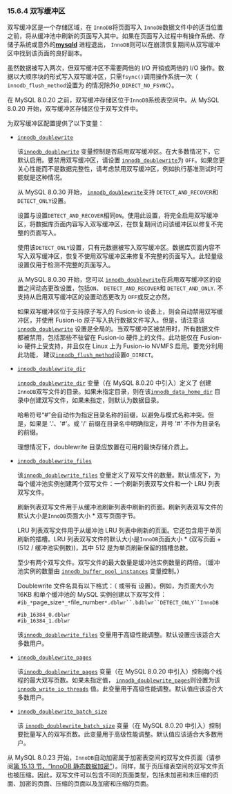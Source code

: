 ### 15.6.4 双写缓冲区

双写缓冲区是一个存储区域，在 `InnoDB`将页面写入 `InnoDB`数据文件中的适当位置之前，将从缓冲池中刷新的页面写入其中。如果在页面写入过程中有操作系统、存储子系统或意外的[**mysqld**](https://dev.mysql.com/doc/refman/8.0/en/mysqld.html) 进程退出， `InnoDB`则可以在崩溃恢复期间从双写缓冲区中找到该页面的良好副本。

虽然数据被写入两次，但双写缓冲区不需要两倍的 I/O 开销或两倍的 I/O 操作。数据以大顺序块的形式写入双写缓冲区，只需`fsync()`调用操作系统一次（ `innodb_flush_method`设置为 的情况除外`O_DIRECT_NO_FSYNC`）。

在 MySQL 8.0.20 之前，双写缓冲存储区位于`InnoDB`系统表空间中。从 MySQL 8.0.20 开始，双写缓冲区存储区位于双写文件中。

为双写缓冲区配置提供了以下变量：

- [`innodb_doublewrite`](https://dev.mysql.com/doc/refman/8.0/en/innodb-parameters.html#sysvar_innodb_doublewrite)

  该[`innodb_doublewrite`](https://dev.mysql.com/doc/refman/8.0/en/innodb-parameters.html#sysvar_innodb_doublewrite) 变量控制是否启用双写缓冲区。在大多数情况下，它默认启用。要禁用双写缓冲区，请设置 [`innodb_doublewrite`](https://dev.mysql.com/doc/refman/8.0/en/innodb-parameters.html#sysvar_innodb_doublewrite)为 `OFF`。如果您更关心性能而不是数据完整性，请考虑禁用双写缓冲区，例如执行基准测试时可能就是这种情况。

  从 MySQL 8.0.30 开始， [`innodb_doublewrite`](https://dev.mysql.com/doc/refman/8.0/en/innodb-parameters.html#sysvar_innodb_doublewrite)支持 `DETECT_AND_RECOVER`和 `DETECT_ONLY`设置。

  设置与设置`DETECT_AND_RECOVER`相同`ON`。使用此设置，将完全启用双写缓冲区，将数据库页面内容写入双写缓冲区，在恢复期间访问该缓冲区以修复不完整的页面写入。

  使用该`DETECT_ONLY`设置，只有元数据被写入双写缓冲区。数据库页面内容不写入双写缓冲区，恢复不使用双写缓冲区来修复不完整的页面写入。此轻量级设置仅用于检测不完整的页面写入。

  从 MySQL 8.0.30 开始，您可以 [`innodb_doublewrite`](https://dev.mysql.com/doc/refman/8.0/en/innodb-parameters.html#sysvar_innodb_doublewrite)在启用双写缓冲区的设置之间动态更改设置，包括`ON`、 `DETECT_AND_RECOVER`和 `DETECT_AND_ONLY`. 不支持从启用双写缓冲区的设置动态更改为 `OFF`或反之亦然。

  如果双写缓冲区位于支持原子写入的 Fusion-io 设备上，则会自动禁用双写缓冲区，并使用 Fusion-io 原子写入执行数据文件写入。但是，请注意该[`innodb_doublewrite`](https://dev.mysql.com/doc/refman/8.0/en/innodb-parameters.html#sysvar_innodb_doublewrite) 设置是全局的。当双写缓冲区被禁用时，所有数据文件都被禁用，包括那些不驻留在 Fusion-io 硬件上的文件。此功能仅在 Fusion-io 硬件上受支持，并且仅在 Linux 上为 Fusion-io NVMFS 启用。要充分利用此功能， 建议[`innodb_flush_method`](https://dev.mysql.com/doc/refman/8.0/en/innodb-parameters.html#sysvar_innodb_flush_method)设置`O_DIRECT`。

- [`innodb_doublewrite_dir`](https://dev.mysql.com/doc/refman/8.0/en/innodb-parameters.html#sysvar_innodb_doublewrite_dir)

  [`innodb_doublewrite_dir`](https://dev.mysql.com/doc/refman/8.0/en/innodb-parameters.html#sysvar_innodb_doublewrite_dir) 变量（在 MySQL 8.0.20 中引入）定义了 创建`InnoDB`双写文件的目录。如果未指定目录，则在该[`innodb_data_home_dir`](https://dev.mysql.com/doc/refman/8.0/en/innodb-parameters.html#sysvar_innodb_data_home_dir) 目录中创建双写文件，如果未指定，则默认为数据目录。

  哈希符号“#”会自动作为指定目录名称的前缀，以避免与模式名称冲突。但是，如果是 '.'、'#'。或 '/' 前缀在目录名中明确指定，井号 '#' 不作为目录名的前缀。

  理想情况下，doublewrite 目录应放置在可用的最快存储介质上。

- [`innodb_doublewrite_files`](https://dev.mysql.com/doc/refman/8.0/en/innodb-parameters.html#sysvar_innodb_doublewrite_files)

  该[`innodb_doublewrite_files`](https://dev.mysql.com/doc/refman/8.0/en/innodb-parameters.html#sysvar_innodb_doublewrite_files) 变量定义了双写文件的数量。默认情况下，为每个缓冲池实例创建两个双写文件：一个刷新列表双写文件和一个 LRU 列表双写文件。

  刷新列表双写文件用于从缓冲池刷新列表中刷新的页面。刷新列表双写文件的默认大小是`InnoDB`页面大小 * 双写页面字节。

  LRU 列表双写文件用于从缓冲池 LRU 列表中刷新的页面。它还包含用于单页刷新的插槽。LRU 列表双写文件的默认大小是`InnoDB`页面大小 * (双写页面 + (512 / 缓冲池实例数))，其中 512 是为单页刷新保留的插槽总数。

  至少有两个双写文件。双写文件的最大数量是缓冲池实例数量的两倍。（缓冲池实例的数量由 [`innodb_buffer_pool_instances`](https://dev.mysql.com/doc/refman/8.0/en/innodb-parameters.html#sysvar_innodb_buffer_pool_instances) 变量控制。）

  Doublewrite 文件名具有以下格式：（ 或带有 设置）。例如，为页面大小为 16KB 和单个缓冲池的 MySQL 实例创建以下双写文件： `#ib_*`page_size`*_*`file_number`*.dblwr``.bdblwr``DETECT_ONLY``InnoDB`

  ```none
  #ib_16384_0.dblwr
  #ib_16384_1.dblwr
  ```

  该[`innodb_doublewrite_files`](https://dev.mysql.com/doc/refman/8.0/en/innodb-parameters.html#sysvar_innodb_doublewrite_files) 变量用于高级性能调整。默认设置应该适合大多数用户。

- [`innodb_doublewrite_pages`](https://dev.mysql.com/doc/refman/8.0/en/innodb-parameters.html#sysvar_innodb_doublewrite_pages)

  该[`innodb_doublewrite_pages`](https://dev.mysql.com/doc/refman/8.0/en/innodb-parameters.html#sysvar_innodb_doublewrite_pages) 变量（在 MySQL 8.0.20 中引入）控制每个线程的最大双写页数。如果未指定值， [`innodb_doublewrite_pages`](https://dev.mysql.com/doc/refman/8.0/en/innodb-parameters.html#sysvar_innodb_doublewrite_pages)则设置为该 [`innodb_write_io_threads`](https://dev.mysql.com/doc/refman/8.0/en/innodb-parameters.html#sysvar_innodb_write_io_threads) 值。此变量用于高级性能调整。默认值应该适合大多数用户。

- [`innodb_doublewrite_batch_size`](https://dev.mysql.com/doc/refman/8.0/en/innodb-parameters.html#sysvar_innodb_doublewrite_batch_size)

  该 [`innodb_doublewrite_batch_size`](https://dev.mysql.com/doc/refman/8.0/en/innodb-parameters.html#sysvar_innodb_doublewrite_batch_size) 变量（在 MySQL 8.0.20 中引入）控制要批量写入的双写页数。此变量用于高级性能调整。默认值应该适合大多数用户。

从 MySQL 8.0.23 开始，`InnoDB`自动加密属于加密表空间的双写文件页面（请参阅[第 15.13 节，“InnoDB 静态数据加密”](https://dev.mysql.com/doc/refman/8.0/en/innodb-data-encryption.html)）。同样，属于页压缩表空间的双写文件页也被压缩。因此，双写文件可以包含不同的页面类型，包括未加密和未压缩的页面、加密的页面、压缩的页面以及加密和压缩的页面。